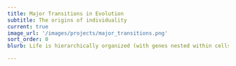 ```yaml
---
title: Major Transitions in Evolution
subtitle: The origins of individuality
current: true
image_url: '/images/projects/major_transitions.png'
sort_order: 0
blurb: Life is hierarchically organized (with genes nested within cells nested within multicellular organisms nested within societies). This hierarchy itself is a derived state; all higher levels evolved from lower levels. We study how new levels of the biological hierarchy evolve and how these evolutionary transitions are stabilized once a new level is formed. Using the evolution of multicellularity as an example, we hypothesized that conflicts among the levels of selection could serve as fuel for the evolution of individuality (Rainey and Kerr, 2010). We also explored the conditions that favor the evolution of division of labor between cells within a multicellular organism (Goldsby et al., 2012; Goldsby et al., 2014; Libby et al., 2014). We find that mutations that increase the fitness of nascent multicellular organisms may have deleterious effects outside of the group context, leading to increased interdependence and the loss of cellular autonomy (Hammerschmidt et al., 2014; Libby et al., 2016). We are also exploring how host-symbiont interdependencies could lead to transitions in individuality in mutualistic symbioses (Estrela et al., 2016).

---
```

